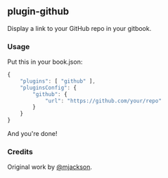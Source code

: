 












<extoc></extoc>

## plugin-github

Display a link to your GitHub repo in your gitbook.

### Usage

Put this in your book.json:

```js
{
    "plugins": [ "github" ],
    "pluginsConfig": {
        "github": {
            "url": "https://github.com/your/repo"
        }
    }
}
```

And you're done!

### Credits

Original work by [@mjackson](https://github.com/mjackson).


